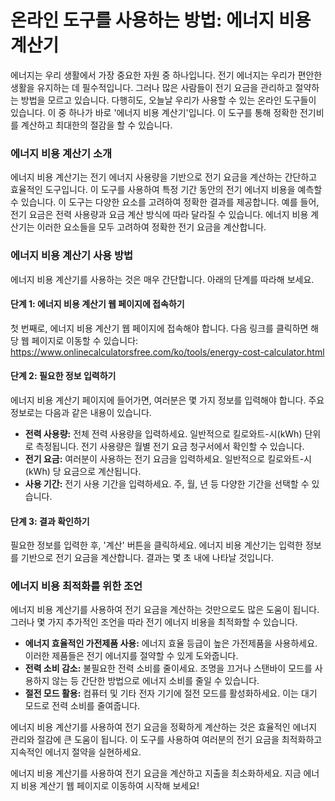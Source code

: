 온라인 도구를 사용하는 방법: 에너지 비용 계산기
===========================

에너지는 우리 생활에서 가장 중요한 자원 중 하나입니다. 전기 에너지는 우리가 편안한 생활을 유지하는 데 필수적입니다. 그러나 많은 사람들이 전기 요금을 관리하고 절약하는 방법을 모르고 있습니다. 다행히도, 오늘날 우리가 사용할 수 있는 온라인 도구들이 있습니다. 이 중 하나가 바로 '에너지 비용 계산기'입니다. 이 도구를 통해 정확한 전기비를 계산하고 최대한의 절감을 할 수 있습니다.

### 에너지 비용 계산기 소개

에너지 비용 계산기는 전기 에너지 사용량을 기반으로 전기 요금을 계산하는 간단하고 효율적인 도구입니다. 이 도구를 사용하여 특정 기간 동안의 전기 에너지 비용을 예측할 수 있습니다. 이 도구는 다양한 요소를 고려하여 정확한 결과를 제공합니다. 예를 들어, 전기 요금은 전력 사용량과 요금 계산 방식에 따라 달라질 수 있습니다. 에너지 비용 계산기는 이러한 요소들을 모두 고려하여 정확한 전기 요금을 계산합니다.

### 에너지 비용 계산기 사용 방법

에너지 비용 계산기를 사용하는 것은 매우 간단합니다. 아래의 단계를 따라해 보세요.

#### 단계 1: 에너지 비용 계산기 웹 페이지에 접속하기

첫 번째로, 에너지 비용 계산기 웹 페이지에 접속해야 합니다. 다음 링크를 클릭하면 해당 웹 페이지로 이동할 수 있습니다: <https://www.onlinecalculatorsfree.com/ko/tools/energy-cost-calculator.html>

#### 단계 2: 필요한 정보 입력하기

에너지 비용 계산기 페이지에 들어가면, 여러분은 몇 가지 정보를 입력해야 합니다. 주요 정보로는 다음과 같은 내용이 있습니다.

- **전력 사용량:** 전체 전력 사용량을 입력하세요. 일반적으로 킬로와트-시(kWh) 단위로 측정됩니다. 전기 사용량은 월별 전기 요금 청구서에서 확인할 수 있습니다.
- **전기 요금:** 여러분이 사용하는 전기 요금을 입력하세요. 일반적으로 킬로와트-시(kWh) 당 요금으로 계산됩니다.
- **사용 기간:** 전기 사용 기간을 입력하세요. 주, 월, 년 등 다양한 기간을 선택할 수 있습니다.

#### 단계 3: 결과 확인하기

필요한 정보를 입력한 후, '계산' 버튼을 클릭하세요. 에너지 비용 계산기는 입력한 정보를 기반으로 전기 요금을 계산합니다. 결과는 몇 초 내에 나타날 것입니다.

### 에너지 비용 최적화를 위한 조언

에너지 비용 계산기를 사용하여 전기 요금을 계산하는 것만으로도 많은 도움이 됩니다. 그러나 몇 가지 추가적인 조언을 따라 전기 에너지 비용을 최적화할 수 있습니다.

- **에너지 효율적인 가전제품 사용:** 에너지 효율 등급이 높은 가전제품을 사용하세요. 이러한 제품들은 전기 에너지를 절약할 수 있게 도와줍니다.
- **전력 소비 감소:** 불필요한 전력 소비를 줄이세요. 조명을 끄거나 스탠바이 모드를 사용하지 않는 등 간단한 방법으로 에너지 소비를 줄일 수 있습니다.
- **절전 모드 활용:** 컴퓨터 및 기타 전자 기기에 절전 모드를 활성화하세요. 이는 대기 모드로 전력 소비를 줄여줍니다.

에너지 비용 계산기를 사용하여 전기 요금을 정확하게 계산하는 것은 효율적인 에너지 관리와 절감에 큰 도움이 됩니다. 이 도구를 사용하여 여러분의 전기 요금을 최적화하고 지속적인 에너지 절약을 실현하세요.

에너지 비용 계산기를 사용하여 전기 요금을 계산하고 지출을 최소화하세요. 지금 에너지 비용 계산기 웹 페이지로 이동하여 시작해 보세요!